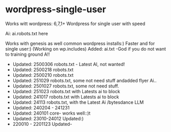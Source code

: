 # wordpress-single-user
Works witt wordpress: 6,7,1+
Wordpress for single user with speed

Ai: ai.robots.txt here

Works with genesis as well common wordpress installs:)
Faster and for single user:)  (Working on wp.includes)
Added: ai.txt -God if you do not want to training ground A!!

* Updated: 2500306 robots.txt - Latest AI, not wanted!
* Updated: 2500218 robots.txt
* Updated: 2500210 robots.txt
* Updated: 251029 robots.txt, some not need stuff andadded flyer Ai.. 
* Updated: 2501027 robots.txt, some not need stuff. 
* Updated: 251023 robots.txt with Latests ai to block
* Updated: 241017 robots.txt with Latests ai to block
* Updated: 24113 robots.txt, with the Latest Ai /bytesdance LLM
* Updated: 240204  - 241231
* Updated: 240101 core- works well::)t
* Updated: 23010-24012 Updated:)
* 220010 - 2201123 Updated-

